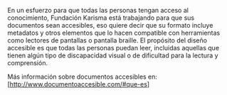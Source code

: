 En un esfuerzo para que todas las personas tengan acceso al conocimiento, Fundación Karisma está trabajando para que sus documentos sean accesibles, eso quiere decir que su formato incluye metadatos y otros elementos que lo hacen compatible con herramientas como lectores de pantallas o pantalla braille. El propósito del diseño accesible es que todas las personas puedan leer, incluidas aquellas que tienen algún tipo de discapacidad visual o de dificultad para la lectura y comprensión.

Más información sobre documentos accesibles en: [http://www.documentoaccesible.com/#que-es]
